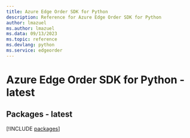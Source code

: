 ```yaml
---
title: Azure Edge Order SDK for Python
description: Reference for Azure Edge Order SDK for Python
author: lmazuel
ms.author: lmazuel
ms.data: 09/13/2023
ms.topic: reference
ms.devlang: python
ms.service: edgeorder
---
```

# Azure Edge Order SDK for Python - latest
## Packages - latest
[!INCLUDE [packages](edge-order-index.md)]